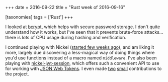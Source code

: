 +++
date = 2016-09-22
title = "Rust week of 2016-09-16"

[taxonomies]
tags = ['Rust']
+++

I looked at [bcrypt], which helps with secure password storage. I don\'t
quite understand how it works, but I\'ve seen that it prevents
brute-force attacks\... there is lots of CPU usage during hashing and
verification.

I continued playing with Nickel ([started few weeks ago]), and am liking
it more, largely due discovering a less-magical way of doing things
where you\'d use functions instead of a macro named `middleware`. I\'ve
also been playing with [nickel-jwt-session], which offers such a
convenient API to use for working with [JSON Web Tokens]. I even made
[two][] [small] contributions to the project.

  [bcrypt]: https://crates.io/crates/bcrypt
  [started few weeks ago]: http://tshepang.net/rust-week-of-2016-09-02
  [nickel-jwt-session]: https://github.com/kaj/nickel-jwt-session
  [JSON Web Tokens]: https://jwt.io
  [two]: https://github.com/kaj/nickel-jwt-session/pull/8
  [small]: https://github.com/kaj/nickel-jwt-session/pull/9
